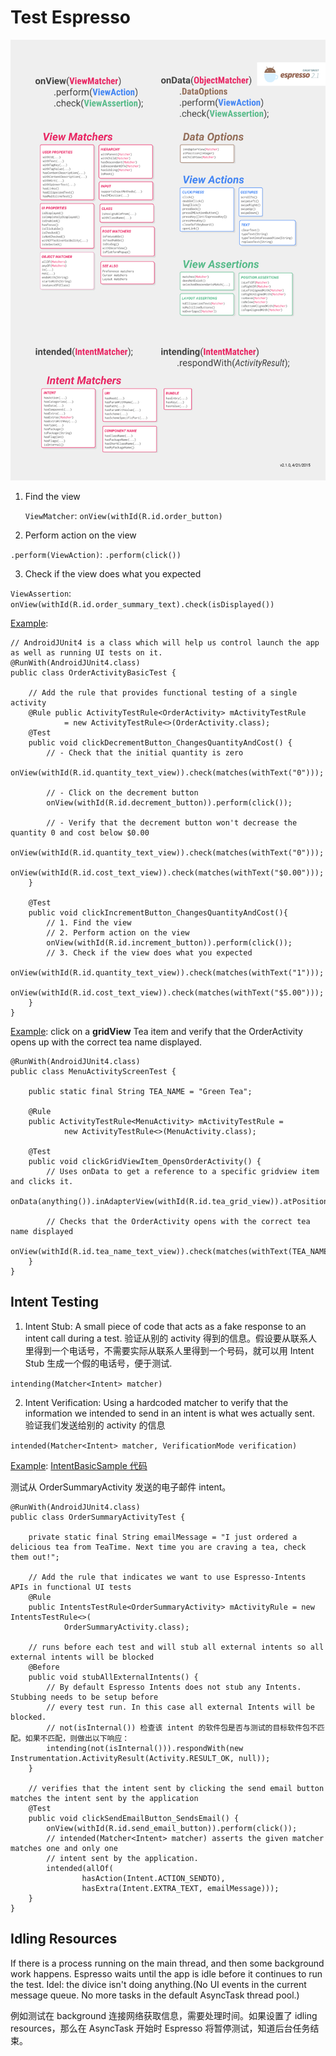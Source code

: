 # Test Espresso

![espresso-cheatsheet](espresso-cheatsheet.png)

1. Find the view

   `ViewMatcher`: 
   `onView(withId(R.id.order_button)`

2. Perform action on the view

  `.perform(ViewAction)`: `.perform(click())`

3. Check if the view does what you expected

  `ViewAssertion`: `onView(withId(R.id.order_summary_text).check(isDisplayed())`

[Example](https://github.com/ydxb7/Exercises_Java/tree/master/Advanced-Lesson07-TeaTime-EspressoUITest/01-Exercise-FinishOrderActivityBasicTest):

```
// AndroidJUnit4 is a class which will help us control launch the app as well as running UI tests on it.
@RunWith(AndroidJUnit4.class)
public class OrderActivityBasicTest {

    // Add the rule that provides functional testing of a single activity
    @Rule public ActivityTestRule<OrderActivity> mActivityTestRule
            = new ActivityTestRule<>(OrderActivity.class);
	@Test
    public void clickDecrementButton_ChangesQuantityAndCost() {
    	// - Check that the initial quantity is zero
        onView(withId(R.id.quantity_text_view)).check(matches(withText("0")));

		// - Click on the decrement button
        onView(withId(R.id.decrement_button)).perform(click());
        
		// - Verify that the decrement button won't decrease the quantity 0 and cost below $0.00
        onView(withId(R.id.quantity_text_view)).check(matches(withText("0")));
        onView(withId(R.id.cost_text_view)).check(matches(withText("$0.00")));
    }

    @Test
    public void clickIncrementButton_ChangesQuantityAndCost(){
        // 1. Find the view
        // 2. Perform action on the view
        onView(withId(R.id.increment_button)).perform(click());
        // 3. Check if the view does what you expected
        onView(withId(R.id.quantity_text_view)).check(matches(withText("1")));
        onView(withId(R.id.cost_text_view)).check(matches(withText("$5.00")));
    }
}
```

[Example](https://github.com/ydxb7/Exercises_Java/tree/master/Advanced-Lesson07-TeaTime-EspressoUITest/02-Exercise-AddMenuActivityScreenTest): click on a **gridView** Tea item and verify that the OrderActivity opens up with the correct tea name displayed.

```
@RunWith(AndroidJUnit4.class)
public class MenuActivityScreenTest {

    public static final String TEA_NAME = "Green Tea";

    @Rule
    public ActivityTestRule<MenuActivity> mActivityTestRule =
            new ActivityTestRule<>(MenuActivity.class);

    @Test
    public void clickGridViewItem_OpensOrderActivity() {
        // Uses onData to get a reference to a specific gridview item and clicks it.
        onData(anything()).inAdapterView(withId(R.id.tea_grid_view)).atPosition(1).perform(click());

        // Checks that the OrderActivity opens with the correct tea name displayed
        onView(withId(R.id.tea_name_text_view)).check(matches(withText(TEA_NAME)));
    }
}
```

## Intent Testing
1. Intent Stub: A small piece of code that acts as a fake response to an intent call during a test. 验证从别的 activity 得到的信息。假设要从联系人里得到一个电话号，不需要实际从联系人里得到一个号码，就可以用 Intent Stub 生成一个假的电话号，便于测试.
  
  `intending(Matcher<Intent> matcher)`

2. Intent Verification: Using a hardcoded matcher to verify that the information we intended to send in an intent is what wes actually sent. 验证我们发送给别的 activity 的信息

  `intended(Matcher<Intent> matcher, VerificationMode verification)`
  
[Example](https://classroom.udacity.com/courses/ud855/lessons/f0084cc7-2cbc-4b8e-8644-375e8c927167/concepts/f0c53eb6-722d-4558-b317-d4205dc7822d): [IntentBasicSample 代码](https://github.com/googlesamples/android-testing/tree/master/ui/espresso/IntentsBasicSample)

测试从 OrderSummaryActivity 发送的电子邮件 intent。

```
@RunWith(AndroidJUnit4.class)
public class OrderSummaryActivityTest {

    private static final String emailMessage = "I just ordered a delicious tea from TeaTime. Next time you are craving a tea, check them out!";

    // Add the rule that indicates we want to use Espresso-Intents APIs in functional UI tests
    @Rule
    public IntentsTestRule<OrderSummaryActivity> mActivityRule = new IntentsTestRule<>(
            OrderSummaryActivity.class);

    // runs before each test and will stub all external intents so all external intents will be blocked
    @Before
    public void stubAllExternalIntents() {
        // By default Espresso Intents does not stub any Intents.  Stubbing needs to be setup before
        // every test run. In this case all external Intents will be blocked.
        // not(isInternal()) 检查该 intent 的软件包是否与测试的目标软件包不匹配。如果不匹配，则做出以下响应：
        intending(not(isInternal())).respondWith(new Instrumentation.ActivityResult(Activity.RESULT_OK, null));
    }

    // verifies that the intent sent by clicking the send email button matches the intent sent by the application
    @Test
    public void clickSendEmailButton_SendsEmail() {
        onView(withId(R.id.send_email_button)).perform(click());
        // intended(Matcher<Intent> matcher) asserts the given matcher matches one and only one
        // intent sent by the application.
        intended(allOf(
                hasAction(Intent.ACTION_SENDTO),
                hasExtra(Intent.EXTRA_TEXT, emailMessage)));
    }
}
```

## Idling Resources

If there is a process running on the main thread, and then some background work happens. Espresso waits until the app is idle before it continues to run the test. Idel: the divice isn't doing anything.(No UI events in the current message queue. No more tasks in the default AsyncTask thread pool.)

例如测试在 background 连接网络获取信息，需要处理时间。如果设置了 idling resources，那么在 AsyncTask 开始时 Espresso 将暂停测试，知道后台任务结束。



